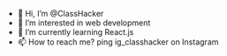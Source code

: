 - 👋 Hi, I’m @ClassHacker
- 👀 I’m interested in web development
- 🌱 I’m currently learning React.js
- 📫 How to reach me? ping ig_classhacker on Instagram

<!---
ClassHacker/ClassHacker is a ✨ special ✨ repository because its `README.md` (this file) appears on your GitHub profile.
You can click the Preview link to take a look at your changes.
--->
